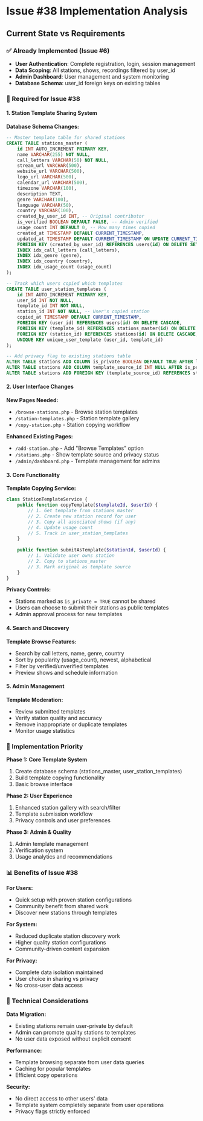 # Issue #38 Implementation Analysis

## Current State vs Requirements

### ✅ Already Implemented (Issue #6)
- **User Authentication**: Complete registration, login, session management
- **Data Scoping**: All stations, shows, recordings filtered by user_id
- **Admin Dashboard**: User management and system monitoring
- **Database Schema**: user_id foreign keys on existing tables

### 🔄 Required for Issue #38

#### **1. Station Template Sharing System**

**Database Schema Changes:**
```sql
-- Master template table for shared stations
CREATE TABLE stations_master (
    id INT AUTO_INCREMENT PRIMARY KEY,
    name VARCHAR(255) NOT NULL,
    call_letters VARCHAR(50) NOT NULL,
    stream_url VARCHAR(500),
    website_url VARCHAR(500),
    logo_url VARCHAR(500),
    calendar_url VARCHAR(500),
    timezone VARCHAR(100),
    description TEXT,
    genre VARCHAR(100),
    language VARCHAR(50),
    country VARCHAR(100),
    created_by_user_id INT, -- Original contributor
    is_verified BOOLEAN DEFAULT FALSE, -- Admin verified
    usage_count INT DEFAULT 0, -- How many times copied
    created_at TIMESTAMP DEFAULT CURRENT_TIMESTAMP,
    updated_at TIMESTAMP DEFAULT CURRENT_TIMESTAMP ON UPDATE CURRENT_TIMESTAMP,
    FOREIGN KEY (created_by_user_id) REFERENCES users(id) ON DELETE SET NULL,
    INDEX idx_call_letters (call_letters),
    INDEX idx_genre (genre),
    INDEX idx_country (country),
    INDEX idx_usage_count (usage_count)
);

-- Track which users copied which templates
CREATE TABLE user_station_templates (
    id INT AUTO_INCREMENT PRIMARY KEY,
    user_id INT NOT NULL,
    template_id INT NOT NULL,
    station_id INT NOT NULL, -- User's copied station
    copied_at TIMESTAMP DEFAULT CURRENT_TIMESTAMP,
    FOREIGN KEY (user_id) REFERENCES users(id) ON DELETE CASCADE,
    FOREIGN KEY (template_id) REFERENCES stations_master(id) ON DELETE CASCADE,
    FOREIGN KEY (station_id) REFERENCES stations(id) ON DELETE CASCADE,
    UNIQUE KEY unique_user_template (user_id, template_id)
);

-- Add privacy flag to existing stations table
ALTER TABLE stations ADD COLUMN is_private BOOLEAN DEFAULT TRUE AFTER logo_url;
ALTER TABLE stations ADD COLUMN template_source_id INT NULL AFTER is_private;
ALTER TABLE stations ADD FOREIGN KEY (template_source_id) REFERENCES stations_master(id) ON DELETE SET NULL;
```

#### **2. User Interface Changes**

**New Pages Needed:**
- `/browse-stations.php` - Browse station templates
- `/station-templates.php` - Station template gallery
- `/copy-station.php` - Station copying workflow

**Enhanced Existing Pages:**
- `/add-station.php` - Add "Browse Templates" option
- `/stations.php` - Show template source and privacy status
- `/admin/dashboard.php` - Template management for admins

#### **3. Core Functionality**

**Template Copying Service:**
```php
class StationTemplateService {
    public function copyTemplate($templateId, $userId) {
        // 1. Get template from stations_master
        // 2. Create new station record for user
        // 3. Copy all associated shows (if any)
        // 4. Update usage count
        // 5. Track in user_station_templates
    }
    
    public function submitAsTemplate($stationId, $userId) {
        // 1. Validate user owns station
        // 2. Copy to stations_master
        // 3. Mark original as template source
    }
}
```

**Privacy Controls:**
- Stations marked as `is_private = TRUE` cannot be shared
- Users can choose to submit their stations as public templates
- Admin approval process for new templates

#### **4. Search and Discovery**

**Template Browse Features:**
- Search by call letters, name, genre, country
- Sort by popularity (usage_count), newest, alphabetical
- Filter by verified/unverified templates
- Preview shows and schedule information

#### **5. Admin Management**

**Template Moderation:**
- Review submitted templates
- Verify station quality and accuracy
- Remove inappropriate or duplicate templates
- Monitor usage statistics

### 🚀 Implementation Priority

**Phase 1: Core Template System**
1. Create database schema (stations_master, user_station_templates)
2. Build template copying functionality
3. Basic browse interface

**Phase 2: User Experience**
1. Enhanced station gallery with search/filter
2. Template submission workflow
3. Privacy controls and user preferences

**Phase 3: Admin & Quality**
1. Admin template management
2. Verification system
3. Usage analytics and recommendations

### 📊 Benefits of Issue #38

**For Users:**
- Quick setup with proven station configurations
- Community benefit from shared work
- Discover new stations through templates

**For System:**
- Reduced duplicate station discovery work
- Higher quality station configurations
- Community-driven content expansion

**For Privacy:**
- Complete data isolation maintained
- User choice in sharing vs privacy
- No cross-user data access

### 🔧 Technical Considerations

**Data Migration:**
- Existing stations remain user-private by default
- Admin can promote quality stations to templates
- No user data exposed without explicit consent

**Performance:**
- Template browsing separate from user data queries
- Caching for popular templates
- Efficient copy operations

**Security:**
- No direct access to other users' data
- Template system completely separate from user operations
- Privacy flags strictly enforced